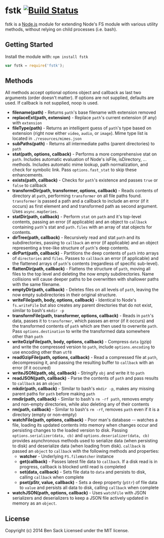 # fstk [![Build Status](https://secure.travis-ci.org/ben/fstk.png?branch=master)](http://travis-ci.org/ben/fstk)

fstk is a [Node.js](http://nodejs.org) module for extending Node's FS module with various utility methods, without relying on child processes (i.e. bash).

## Getting Started
Install the module with: `npm install fstk`

```javascript
var fstk = require('fstk');
```

## Methods
All methods accept optional options object and callback as last two arguments (order doesn't matter). If options are not supplied, defaults are used. If callback is not supplied, noop is used.

* **filename(path)** - Returns ``path``'s base filename with extension removed
* **replaceExt(path, extension)** - Replace ``path``'s current extension (if any) with ``extension``
* **fileType(path)** - Returns an intelligent guess of ``path``'s type based on extension (right now either ``video``, ``audio``, or ``image``). Mime type list is located in ``./resources/mimes.json``
* **subPaths(path)** - Returns all intermediate paths (parent directories) to ``path``
* **stat(path, options, callback)** - Performs a more comprehensive stat on ``path``. Includes automatic evaluation of Node's isFile, isDirectory, ... methods. Includes automatic mime lookup, path normalization, and check for symbolic link. Pass ``options.fast_stat`` to skip these enhancements.
* **exists(path, callback)** - Checks for ``path``'s existence and passes ``true`` or ``false`` to callback
* **transformDir(path, transformer, options, callback)** - Reads contents of directory at ``path``, performing ``transformer`` on all file paths found. ``transformer`` is passed a path and a callback to include an error (if it occurs) as first element and and transformed path as second argument. Uses ``async.mapSeries``.
* **statDir(path, callback)** - Perform ``stat`` on ``path`` and it's top-level contents, passing an error (if applicable) and an object to ``callback`` containing ``path``'s stat and ``path.files`` with an array of stat objects for contents.
* **dirTree(path, callback)** - Recursively read and stat ``path`` and its subdirectories, passing to ``callback`` an error (if applicable) and an object representing a tree-like structure of ``path``'s deep contents.
* **dirPart(path, callback)** - Partitions the deep contents of ``path`` into arrays of ``directories`` and ``files``. Passes to ``callback`` an error (if applicable) and the flattened arrays of ``path``'s contents (regardless of specific sub-level).
* **flattenDir(path, callback)** - Flattens the structure of ``path``, moving all files to the top level and deleting the now empty subdirectories. Name collisions will cause deeper paths to be overwritten with shallower paths with the same filename.
* **emptyDir(path, callback)** - Deletes files on all levels of ``path``, leaving the now empty subdirectories in their original structure.
* **writeFile(path, body, options, callback)** - Identical to Node's ``fs.writeFile`` but also creates any parent directories that do not exist, similar to bash's ``mkdir -p``
* **transformFile(path, transformer, options, callback)** - Reads in ``path``'s data, passes it to ``transformer``, which passes an error (if it occurs) and the transformed contents of ``path`` which are then used to overwrite ``path``. Pass ``options.destination`` to write the transformed data somewhere other than ``path``
* **writeGzipFile(path, body, options, callback)** - Compress ``data`` (gzip) and write the compressed version to ``path``, include ``options.encoding`` to use encoding other than ``utf8``
* **readGzipFile(path, options, callback)** - Read a compressed file at ``path``, decompressing it, and passing the resulting buffer to ``callback`` with an error (if it occured)
* **writeJSON(path, obj, callback)** - Stringify ``obj`` and write it to ``path``
* **readJSON(path, callback)** - Parse the contents of ``path`` and pass results to ``callback`` as an ``object``
* **mkdir(path, callback)** - Similar to bash's ``mkdir -p``, makes any missing parent paths for ``path`` before making ``path``
* **rmdir(path, callback)** - Similar to bash's ``rm -rf path``, removes empty and non-empty directories, while also deleting any of their contents
* **rm(path, callback)** - Similar to bash's ``rm -rf``, removes ``path`` even if it is a directory (empty or non-empty)
* **watchFile(path, options, callback)** - Poor man's database -- watches a file, loading its updated contents into memory when changes occur and persisting changes to the loaded version to disk. Passing ``options.serializer(data, cb)`` and ``options.deserializer(data, cb)`` provides asynchronous methods used to serialize data (when persisting to disk) and deserialize data (when loading from disk). ``callback`` is passed an ``object`` to ``callback`` with the following methods and properties:
    * **watcher** - Underlying ``FS.fileWatcher`` instance
    * **get(callback)** - Passes latest file data to ``callback``. If a disk read is in progress, callback is blocked until read is completed
    * **set(data, callback)** - Sets file data to ``data`` and persists to disk, calling ``callback`` when complete
    * **pset(pStr, value, callback)** - Sets a deep property (``pStr``) of file data to ``value`` and persists all data to disk, calling ``callback`` when complete
* **watchJSON(path, options, callback)** - Uses ``watchFile`` with JSON serializers and deserializers to keep a JSON file actively updated in memory as an ``object``.

## License
Copyright (c) 2014 Ben Sack
Licensed under the MIT license.
